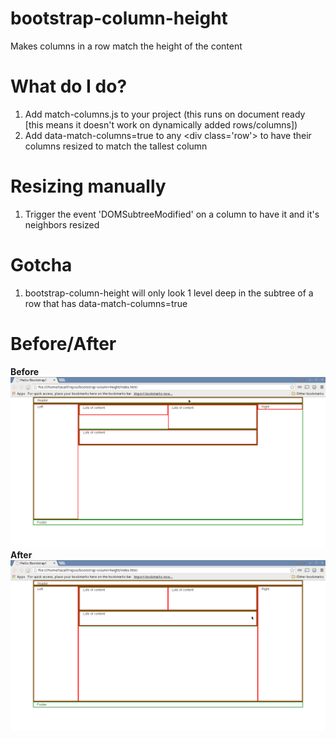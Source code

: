 # bootstrap-column-height
Makes columns in a row match the height of the content

# What do I do?
1) Add match-columns.js to your project (this runs on document ready [this means it doesn't work on dynamically added rows/columns])<br/>
2) Add data-match-columns=true to any &lt;div class='row'&gt; to have their columns resized to match the tallest column

# Resizing manually
1) Trigger the event 'DOMSubtreeModified' on a column to have it and it's neighbors resized

# Gotcha
1) bootstrap-column-height will only look 1 level deep in the subtree of a row that has data-match-columns=true

# Before/After
<b>Before</b>
![Alt text](/images/before.png?raw=true "Before")
<b>After</b>
![Alt text](/images/after.png?raw=true "After")
